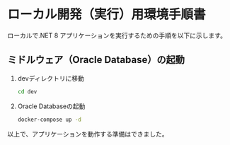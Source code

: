 # ローカル開発（実行）用環境手順書

ローカルで.NET 8 アプリケーションを実行するための手順を以下に示します。

## ミドルウェア（Oracle Database）の起動
1. devディレクトリに移動
    ```bash
    cd dev
    ```
2. Oracle Databaseの起動
   ```bash
   docker-compose up -d
   ```

以上で、アプリケーションを動作する準備はできました。
